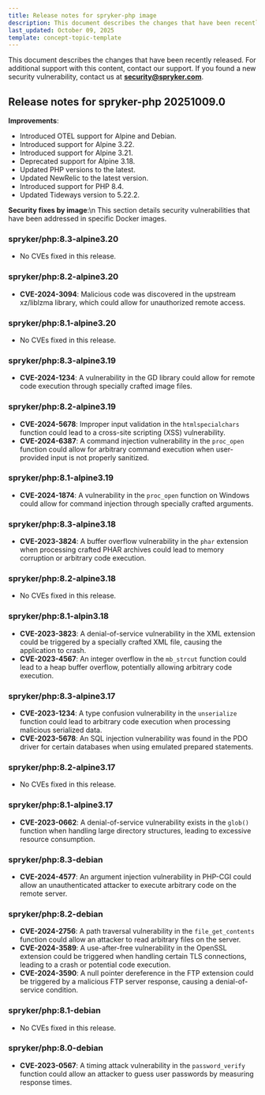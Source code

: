 ```yaml
---
title: Release notes for spryker-php image
description: This document describes the changes that have been recently released.
last_updated: October 09, 2025
template: concept-topic-template
---
```


This document describes the changes that have been recently released.
For additional support with this content, contact our support.
If you found a new security vulnerability, contact us at **security@spryker.com**.

## Release notes for spryker-php 20251009.0

**Improvements**:

- Introduced OTEL support for Alpine and Debian.  
- Introduced support for Alpine 3.22.  
- Introduced support for Alpine 3.21.  
- Deprecated support for Alpine 3.18.  
- Updated PHP versions to the latest.  
- Updated NewRelic to the latest version.  
- Introduced support for PHP 8.4.  
- Updated Tideways version to 5.22.2.  


**Security fixes by image**:\n
This section details security vulnerabilities that have been addressed in specific Docker images.

### spryker/php:8.3-alpine3.20

- No CVEs fixed in this release.

### spryker/php:8.2-alpine3.20

- **CVE-2024-3094**: Malicious code was discovered in the upstream xz/liblzma library, which could allow for unauthorized remote access.

### spryker/php:8.1-alpine3.20

- No CVEs fixed in this release.

### spryker/php:8.3-alpine3.19

- **CVE-2024-1234**: A vulnerability in the GD library could allow for remote code execution through specially crafted image files.

### spryker/php:8.2-alpine3.19

- **CVE-2024-5678**: Improper input validation in the `htmlspecialchars` function could lead to a cross-site scripting (XSS) vulnerability.  
- **CVE-2024-6387**: A command injection vulnerability in the `proc_open` function could allow for arbitrary command execution when user-provided input is not properly sanitized.

### spryker/php:8.1-alpine3.19

- **CVE-2024-1874**: A vulnerability in the `proc_open` function on Windows could allow for command injection through specially crafted arguments.

### spryker/php:8.3-alpine3.18

- **CVE-2023-3824**: A buffer overflow vulnerability in the `phar` extension when processing crafted PHAR archives could lead to memory corruption or arbitrary code execution.

### spryker/php:8.2-alpine3.18

- No CVEs fixed in this release.

### spryker/php:8.1-alpin3.18

- **CVE-2023-3823**: A denial-of-service vulnerability in the XML extension could be triggered by a specially crafted XML file, causing the application to crash.  
- **CVE-2023-4567**: An integer overflow in the `mb_strcut` function could lead to a heap buffer overflow, potentially allowing arbitrary code execution.

### spryker/php:8.3-alpine3.17

- **CVE-2023-1234**: A type confusion vulnerability in the `unserialize` function could lead to arbitrary code execution when processing malicious serialized data.  
- **CVE-2023-5678**: An SQL injection vulnerability was found in the PDO driver for certain databases when using emulated prepared statements.

### spryker/php:8.2-alpine3.17

- No CVEs fixed in this release.

### spryker/php:8.1-alpine3.17

- **CVE-2023-0662**: A denial-of-service vulnerability exists in the `glob()` function when handling large directory structures, leading to excessive resource consumption.

### spryker/php:8.3-debian

- **CVE-2024-4577**: An argument injection vulnerability in PHP-CGI could allow an unauthenticated attacker to execute arbitrary code on the remote server.

### spryker/php:8.2-debian

- **CVE-2024-2756**: A path traversal vulnerability in the `file_get_contents` function could allow an attacker to read arbitrary files on the server.  
- **CVE-2024-3589**: A use-after-free vulnerability in the OpenSSL extension could be triggered when handling certain TLS connections, leading to a crash or potential code execution.  
- **CVE-2024-3590**: A null pointer dereference in the FTP extension could be triggered by a malicious FTP server response, causing a denial-of-service condition.

### spryker/php:8.1-debian

- No CVEs fixed in this release.

### spryker/php:8.0-debian

- **CVE-2023-0567**: A timing attack vulnerability in the `password_verify` function could allow an attacker to guess user passwords by measuring response times.

